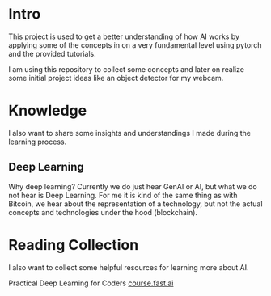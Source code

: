 # Intro

This project is used to get a better understanding of how AI works by applying some of the concepts in on a very fundamental level using pytorch and the provided tutorials.

I am using this repository to collect some concepts and later on realize some initial project ideas like an object detector for my webcam.


# Knowledge

I also want to share some insights and understandings I made during the learning process.

## Deep Learning

Why deep learning? Currently we do just hear GenAI or AI, but what we do not hear is Deep Learning. For me it is kind of the same thing as with Bitcoin, we hear about the representation of a technology, but not the actual concepts and technologies under the hood (blockchain).



# Reading Collection

I also want to collect some helpful resources for learning more about AI.

Practical Deep Learning for Coders [course.fast.ai](https://course.fast.ai/)
